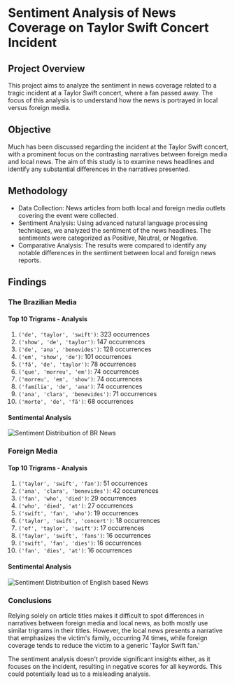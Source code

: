 # Sentiment Analysis of News Coverage on Taylor Swift Concert Incident

## Project Overview
This project aims to analyze the sentiment in news coverage related to a tragic incident at a Taylor Swift concert, where a fan passed away. The focus of this analysis is to understand how the news is portrayed in local versus foreign media.

## Objective
Much has been discussed regarding the incident at the Taylor Swift concert, with a prominent focus on the contrasting narratives between foreign media and local news. The aim of this study is to examine news headlines and identify any substantial differences in the narratives presented.

## Methodology
- Data Collection: News articles from both local and foreign media outlets covering the event were collected.
- Sentiment Analysis: Using advanced natural language processing techniques, we analyzed the sentiment of the news headlines. The sentiments were categorized as Positive, Neutral, or Negative.
- Comparative Analysis: The results were compared to identify any notable differences in the sentiment between local and foreign news reports.

## Findings

### The Brazilian Media

#### Top 10 Trigrams - Analysis

1. `('de', 'taylor', 'swift')`: 323 occurrences
2. `('show', 'de', 'taylor')`: 147 occurrences
3. `('de', 'ana', 'benevides')`: 128 occurrences
4. `('em', 'show', 'de')`: 101 occurrences
5. `('fã', 'de', 'taylor')`: 78 occurrences
6. `('que', 'morreu', 'em')`: 74 occurrences
7. `('morreu', 'em', 'show')`: 74 occurrences
8. `('família', 'de', 'ana')`: 74 occurrences
9. `('ana', 'clara', 'benevides')`: 71 occurrences
10. `('morte', 'de', 'fã')`: 68 occurrences

#### Sentimental Analysis
![Sentiment Distribuition of BR News](https://miro.medium.com/v2/resize:fit:720/format:webp/1*Cd8p_2aph9AJaTuNjHRdQw.png)

### Foreign Media

#### Top 10 Trigrams - Analysis

1. `('taylor', 'swift', 'fan')`: 51 occurrences
2. `('ana', 'clara', 'benevides')`: 42 occurrences
3. `('fan', 'who', 'died')`: 29 occurrences
4. `('who', 'died', 'at')`: 27 occurrences
5. `('swift', 'fan', 'who')`: 19 occurrences
6. `('taylor', 'swift', 'concert')`: 18 occurrences
7. `('of', 'taylor', 'swift')`: 17 occurrences
8. `('taylor', 'swift', 'fans')`: 16 occurrences
9. `('swift', 'fan', 'dies')`: 16 occurrences
10. `('fan', 'dies', 'at')`: 16 occurrences

#### Sentimental Analysis
![Sentiment Distribuition of English based News](https://miro.medium.com/v2/resize:fit:720/format:webp/1*2mbDA_9EuJZgJJLwg-iL7Q.png)

### Conclusions
Relying solely on article titles makes it difficult to spot differences in narratives between foreign media and local news, as both mostly use similar trigrams in their titles. However, the local news presents a narrative that emphasizes the victim's family, occurring 74 times, while foreign coverage tends to reduce the victim to a generic 'Taylor Swift fan.'

The sentiment analysis doesn't provide significant insights either, as it focuses on the incident, resulting in negative scores for all keywords. This could potentially lead us to a misleading analysis.